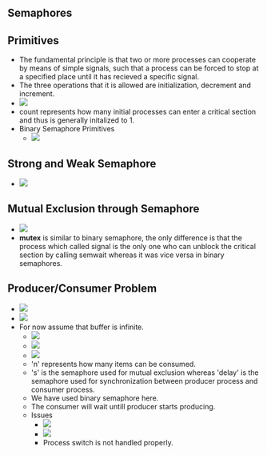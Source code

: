 

## Semaphores

## Primitives

- The fundamental principle is that two or more processes can cooperate by means of simple signals, such that a process can be forced to stop at a specified place until it has recieved a specific signal.
- The three operations that it is allowed are initialization, decrement and increment.
- ![](/assets/images/2021-10-24-17-05-31.png)
- count represents how many initial processes can enter a critical section and thus is generally initalized to 1.
- Binary Semaphore Primitives
  - ![](/assets/images/2021-10-24-17-14-54.png)

## Strong and Weak Semaphore

- ![](/assets/images/2021-10-24-17-17-13.png)

## Mutual Exclusion through Semaphore

- ![](/assets/images/2021-10-24-17-18-14.png)
- **mutex** is similar to binary semaphore, the only difference is that the process which called signal is the only one who can unblock the critical section by calling semwait whereas it was vice versa in binary semaphores.

## Producer/Consumer Problem

- ![](/assets/images/2021-10-24-17-22-44.png)
- ![](/assets/images/2021-10-24-17-23-25.png)
- For now assume that buffer is infinite.
  - ![](/assets/images/2021-10-24-17-24-44.png)
  - ![](/assets/images/2021-10-24-17-27-25.png)
  - ![](/assets/images/2021-10-24-17-28-04.png)
  - 'n' represents how many items can be consumed.
  - 's' is the semaphore used for mutual exclusion whereas 'delay' is the semaphore used for synchronization between producer process and consumer process.
  - We have used binary semaphore here.
  - The consumer will wait untill producer starts producing.
  - Issues
    - ![](/assets/images/2021-10-24-17-33-42.png)
    - ![](/assets/images/2021-10-24-17-36-03.png)
    - Process switch is not handled properly.

